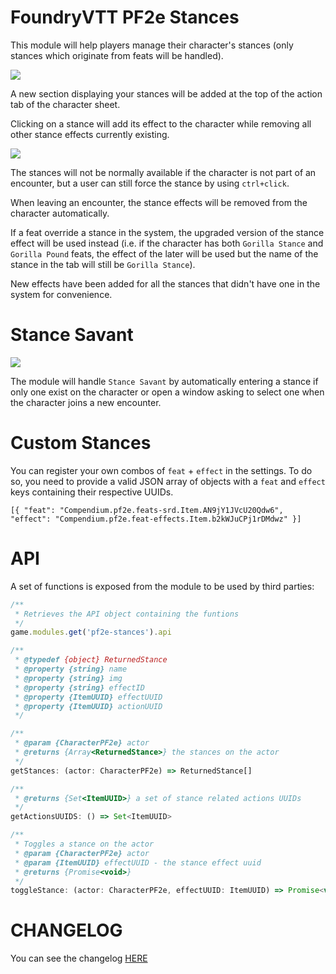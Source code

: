 # FoundryVTT PF2e Stances

This module will help players manage their character's stances (only stances which originate from feats will be handled).

![](./readme/stances.webp)

A new section displaying your stances will be added at the top of the action tab of the character sheet.

Clicking on a stance will add its effect to the character while removing all other stance effects currently existing.

![](./readme/nocombat.webp)

The stances will not be normally available if the character is not part of an encounter, but a user can still force the stance by using `ctrl+click`.

When leaving an encounter, the stance effects will be removed from the character automatically.

If a feat override a stance in the system, the upgraded version of the stance effect will be used instead (i.e. if the character has both `Gorilla Stance` and `Gorilla Pound` feats, the effect of the later will be used but the name of the stance in the tab will still be `Gorilla Stance`).

New effects have been added for all the stances that didn't have one in the system for convenience.

# Stance Savant

![](./readme/menu.webp)

The module will handle `Stance Savant` by automatically entering a stance if only one exist on the character or open a window asking to select one when the character joins a new encounter.

# Custom Stances

You can register your own combos of `feat` + `effect` in the settings. To do so, you need to provide a valid JSON array of objects with a `feat` and `effect` keys containing their respective UUIDs.

    [{ "feat": "Compendium.pf2e.feats-srd.Item.AN9jY1JVcU20Qdw6", "effect": "Compendium.pf2e.feat-effects.Item.b2kWJuCPj1rDMdwz" }]

# API

A set of functions is exposed from the module to be used by third parties:

```js
/**
 * Retrieves the API object containing the funtions
 */
game.modules.get('pf2e-stances').api
```

```js
/**
 * @typedef {object} ReturnedStance
 * @property {string} name
 * @property {string} img
 * @property {string} effectID
 * @property {ItemUUID} effectUUID
 * @property {ItemUUID} actionUUID
 */

/**
 * @param {CharacterPF2e} actor
 * @returns {Array<ReturnedStance>} the stances on the actor
 */
getStances: (actor: CharacterPF2e) => ReturnedStance[]
```

```js
/**
 * @returns {Set<ItemUUID>} a set of stance related actions UUIDs
 */
getActionsUUIDS: () => Set<ItemUUID>
```

```js
/**
 * Toggles a stance on the actor
 * @param {CharacterPF2e} actor
 * @param {ItemUUID} effectUUID - the stance effect uuid
 * @returns {Promise<void>}
 */
toggleStance: (actor: CharacterPF2e, effectUUID: ItemUUID) => Promise<void>
```

# CHANGELOG

You can see the changelog [HERE](./CHANGELOG.md)
